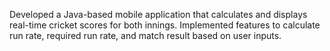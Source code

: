 Developed a Java-based mobile application that calculates and displays real-time cricket scores for both innings. Implemented features to calculate run rate, required run rate, and match result based on user inputs.
